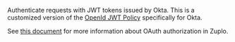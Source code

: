Authenticate requests with JWT tokens issued by Okta. This is a customized
version of the [OpenId JWT Policy](./open-id-jwt-auth-inbound.md) specifically
for Okta.

See [this document](/docs/articles/oauth-authentication) for more information
about OAuth authorization in Zuplo.
